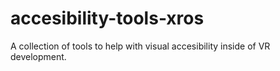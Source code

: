 # accesibility-tools-xros
A collection of tools to help with visual accesibility inside of VR development.
